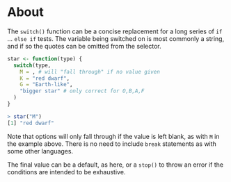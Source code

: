 # About

The `switch()` function can be a concise replacement for a long series of `if` ... `else if` tests.
The variable being switched on is most commonly a string, and if so the quotes can be omitted from the selector.

```R
star <- function(type) {
  switch(type,
    M = , # will "fall through" if no value given
    K = "red dwarf",
    G = "Earth-like",
    "bigger star" # only correct for O,B,A,F
  )
}

> star("M")
[1] "red dwarf"
```

Note that options will only fall through if the value is left blank, as with `M` in the example above. 
There is no need to include `break` statements as with some other languages.

The final value can be a default, as here, or a `stop()` to throw an error if the conditions are intended to be exhaustive.

